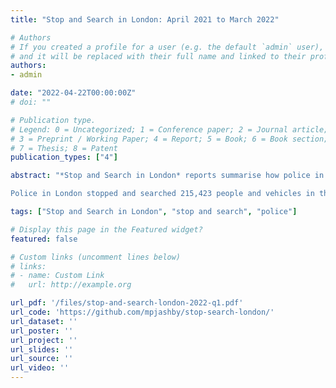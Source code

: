 ```yaml
---
title: "Stop and Search in London: April 2021 to March 2022"

# Authors
# If you created a profile for a user (e.g. the default `admin` user), write the username (folder name) here 
# and it will be replaced with their full name and linked to their profile.
authors:
- admin

date: "2022-04-22T00:00:00Z"
# doi: ""

# Publication type.
# Legend: 0 = Uncategorized; 1 = Conference paper; 2 = Journal article;
# 3 = Preprint / Working Paper; 4 = Report; 5 = Book; 6 = Book section;
# 7 = Thesis; 8 = Patent
publication_types: ["4"]

abstract: "*Stop and Search in London* reports summarise how police in London are using their stop-and-search powers. An updated report is issued every three months. 

Police in London stopped and searched 215,423 people and vehicles in the 12 months from April 2021 to March 2022. The number of searches has generally decreased over the past year. 65% of searches in that period were for drugs, with 73% of all searches resulting in no further action. Searches are heavily concentrated in some areas – half of all searches occurred in 9% of neighbourhoods."

tags: ["Stop and Search in London", "stop and search", "police"]

# Display this page in the Featured widget?
featured: false

# Custom links (uncomment lines below)
# links:
# - name: Custom Link
#   url: http://example.org

url_pdf: '/files/stop-and-search-london-2022-q1.pdf'
url_code: 'https://github.com/mpjashby/stop-search-london/'
url_dataset: ''
url_poster: ''
url_project: ''
url_slides: ''
url_source: ''
url_video: ''
---
```

